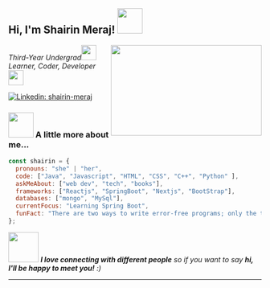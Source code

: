 <h2> Hi, I'm Shairin Meraj! <img src="https://media.giphy.com/media/mGcNjsfWAjY5AEZNw6/giphy.gif" width="50"></h2>
<img align='right' src="https://media2.giphy.com/media/hpXdHPfFI5wTABdDx9/giphy.gif?cid=790b76115bfb18ee3e11381368b839028094f6cbc7ddbaa4&rid=giphy.gif&ct=g" width="300" height="180">
<p><em>Third-Year Undergrad<img src="https://media.giphy.com/media/fYSnHlufseco8Fh93Z/giphy.gif" width="30"></br>Learner, Coder, Developer</a><img src="https://media.giphy.com/media/WUlplcMpOCEmTGBtBW/giphy.gif" width="30"> 
</em></p>

[![Linkedin: shairin-meraj](https://img.shields.io/badge/-shairin--meraj-blue?style=flat&logo=linkedin&labelColor=blue/)](https://www.linkedin.com/in/thaianebraga/)



### <img src="https://media.giphy.com/media/VgCDAzcKvsR6OM0uWg/giphy.gif" width="50"> A little more about me...  

```javascript
const shairin = {
  pronouns: "she" | "her",
  code: ["Java", "Javascript", "HTML", "CSS", "C++", "Python" ],
  askMeAbout: ["web dev", "tech", "books"],
  frameworks: ["Reactjs", "SpringBoot", "Nextjs", "BootStrap"],
  databases: ["mongo", "MySql"],
  currentFocus: "Learning Spring Boot",
  funFact: "There are two ways to write error-free programs; only the third one works"
};
```

<img src="https://media.giphy.com/media/LnQjpWaON8nhr21vNW/giphy.gif" width="60"> <em><b>I love connecting with different people</b> so if you want to say <b>hi, I'll be happy to meet you!</b> :)</em>

---

